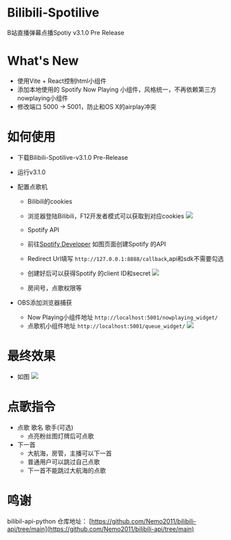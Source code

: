# Bilibili-Spotilive
B站直播弹幕点播Spotiy
v3.1.0 Pre Release

# What's New
- 使用Vite + React控制html小组件
- 添加本地使用的 Spotify Now Playing 小组件，风格统一，不再依赖第三方nowplaying小组件
- 修改端口 5000 -> 5001，防止和OS X的airplay冲突 

# 如何使用

- 下载Bilibili-Spotilive-v3.1.0 Pre-Release
- 运行v3.1.0
- 配置点歌机
  - Bilibili的cookies
  - 浏览器登陆Bilibili，F12开发者模式可以获取到对应cookies
![](https://github.com/jo4rchy/Bilibili-Spotilive/blob/main/resources/bilibili_cookies.png)

  - Spotify API
  - 前往[Spotify Developer](https://developer.spotify.com/dashboard) 如图页面创建Spotify 的API
  - Redirect Url填写 `http://127.0.0.1:8888/callback`,api和sdk不需要勾选
  - 创建好后可以获得Spotify 的client ID和secret
![](https://github.com/jo4rchy/Bilibili-Spotilive/blob/main/resources/spotify_api.png)

  - 房间号，点歌权限等

- OBS添加浏览器捕获
  - Now Playing小组件地址 `http://localhost:5001/nowplaying_widget/`
  - 点歌机小组件地址 `http://localhost:5001/queue_widget/`
![](https://github.com/jo4rchy/Bilibili-Spotilive/blob/main/resources/obs_urls.png)

# 最终效果
- 如图
![](https://github.com/jo4rchy/Bilibili-Spotilive/blob/main/resources/how_it_looks.png)

# 点歌指令
- 点歌 歌名 歌手(可选)
  - 点亮粉丝图灯牌后可点歌
- 下一首
  - 大航海，房管，主播可以下一首
  - 普通用户可以跳过自己点歌
  - 下一首不能跳过大航海的点歌

# 鸣谢
bilibil-api-python
仓库地址：
[https://github.com/Nemo2011/bilibili-api/tree/main](https://github.com/Nemo2011/bilibili-api/tree/main)

